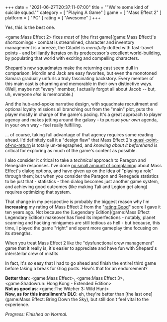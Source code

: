 +++
date = "2021-06-27T20:37:11-07:00"
title = "\"We're some kind of suicide squad.\""
category = [ "Playing A Game" ]
game = [ "Mass Effect 2" ]
platform = [ "PC" ]
rating = [ "Awesome" ]
+++

Yes, this is the best one.

<game:Mass Effect 2> fixes <i>most</i> of [the first game](game:Mass Effect)'s shortcomings - combat is streamlined, character and inventory management is a breeze, the Citadel is <i>mercifully</i> dotted with fast-travel points - and brilliantly iterates on its predecessor's excellent world-building, by populating that world with exciting and compelling characters.

Shepard's new squadmates make the returning cast seem dull in comparison: Mordin and Jack are easy favorites, but even the monotoned Samara gradually unfurls a truly fascinating backstory.  Every member of this main cast is charming and memorable in their own distinctive ways.  (Well, maybe not "every" member, I actually forgot all about Jacob -- but, uh, everyone <i>else</i> is memorable.)

And the hub-and-spoke narrative design, with squadmate recruitment and optional loyalty missions all branching out from the "main" plot, puts the player mostly in charge of the game's pacing.  It's a great approach to player agency and makes jetting around the galaxy - to pursue <i>your own</i> agenda, in your own way - feel really fulfilling.

... of course, taking full advantage of that agency requires some reading ahead.  I'd definitely call it a "design flaw" that Mass Effect 2's <a href="https://masseffect.fandom.com/wiki/Reaper_IFF#Acquisition">quasi-point-of-no-return</a> is totally un-telegraphed, and <i>knowing about it beforehand</i> is critical for exploring as much of the game's content as possible.

I also consider it critical to take a <i>technical</i> approach to Paragon and Renegade responses.  I've done [no small amount of complaining]($SiteBaseURL$2010/04/21/mass-effect-2-4/) about Mass Effect's dialog options, and have given up on the idea of "playing a role" through them; but when you consider the Paragon and Renegade statistics to be just that - statistics - then dialog becomes just another game system, and achieving good outcomes (like making Tali and Legion get along) requires optimizing that system.

That change in my perspective is probably the biggest reason why I'm <b>increasing</b> my rating of Mass Effect 2 from the "<rating:Good>" score I gave it ten years ago.  Not because the [Legendary Edition](game:Mass Effect Legendary Edition) makeover has fixed its imperfections - notably, planet scanning and hacking minigames are still tedious as hell - but because, this time, I played the game "right" and spent more gameplay time focusing on its strengths.

When you treat Mass Effect 2 like the "dysfunctional crew management" game that it really is, it's easier to appreciate and have fun with Shepard's interstellar crew of misfits.

In fact, it's <i>so</i> easy that I had to go ahead and finish the entire! third game before taking a break for Glog posts.  How's that for an endorsement?

<b>Better than</b>: <game:Mass Effect>, <game:Mass Effect 3>, <game:Shadowrun: Hong Kong - Extended Edition>  
<b>Not as good as</b>: <game:The Witcher 3: Wild Hunt>  
<b>Now, as for this installment's DLC</b>: eh, they're better than [the last one](game:Mass Effect: Bring Down the Sky), but still don't feel vital to the experience.

<i>Progress: Finished on Normal.</i>
